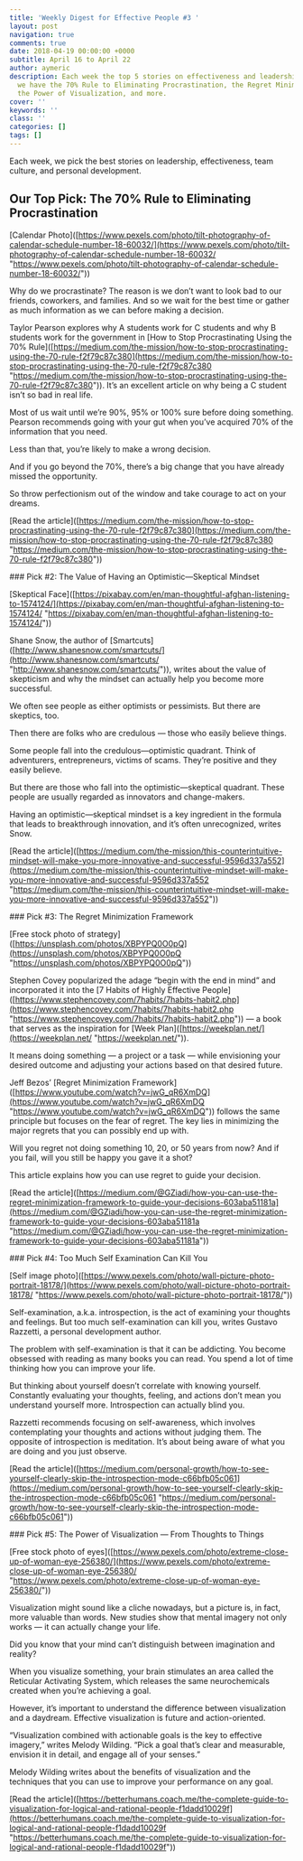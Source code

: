 ```yaml
---
title: 'Weekly Digest for Effective People #3 '
layout: post
navigation: true
comments: true
date: 2018-04-19 00:00:00 +0000
subtitle: April 16 to April 22
author: aymeric
description: Each week the top 5 stories on effectiveness and leadership. This week
  we have the 70% Rule to Eliminating Procrastination, the Regret Minimization Framework,
  the Power of Visualization, and more.
cover: ''
keywords: ''
class: ''
categories: []
tags: []
---
```

Each week, we pick the best stories on leadership, effectiveness, team culture, and personal development.

## Our Top Pick: The 70% Rule to Eliminating Procrastination

\[Calendar Photo\]([https://www.pexels.com/photo/tilt-photography-of-calendar-schedule-number-18-60032/](https://www.pexels.com/photo/tilt-photography-of-calendar-schedule-number-18-60032/ "https://www.pexels.com/photo/tilt-photography-of-calendar-schedule-number-18-60032/"))

Why do we procrastinate? The reason is we don’t want to look bad to our friends, coworkers, and families. And so we wait for the best time or gather as much information as we can before making a decision. 

Taylor Pearson explores why A students work for C students and why B students work for the government in \[How to Stop Procrastinating Using the 70% Rule\]([https://medium.com/the-mission/how-to-stop-procrastinating-using-the-70-rule-f2f79c87c380](https://medium.com/the-mission/how-to-stop-procrastinating-using-the-70-rule-f2f79c87c380 "https://medium.com/the-mission/how-to-stop-procrastinating-using-the-70-rule-f2f79c87c380")). It’s an excellent article on why being a C student isn’t so bad in real life.

Most of us wait until we’re 90%, 95% or 100% sure before doing something. Pearson recommends going with your gut when you’ve acquired 70% of the information that you need. 

Less than that, you’re likely to make a wrong decision. 

And if you go beyond the 70%, there’s a big change that you have already missed the opportunity. 

So throw perfectionism out of the window and take courage to act on your dreams.

\[Read the article\]([https://medium.com/the-mission/how-to-stop-procrastinating-using-the-70-rule-f2f79c87c380](https://medium.com/the-mission/how-to-stop-procrastinating-using-the-70-rule-f2f79c87c380 "https://medium.com/the-mission/how-to-stop-procrastinating-using-the-70-rule-f2f79c87c380"))

\### Pick #2: The Value of Having an Optimistic—Skeptical Mindset 

\[Skeptical Face\]([https://pixabay.com/en/man-thoughtful-afghan-listening-to-1574124/](https://pixabay.com/en/man-thoughtful-afghan-listening-to-1574124/ "https://pixabay.com/en/man-thoughtful-afghan-listening-to-1574124/"))

Shane Snow, the author of \[Smartcuts\]([http://www.shanesnow.com/smartcuts/](http://www.shanesnow.com/smartcuts/ "http://www.shanesnow.com/smartcuts/")), writes about the value of skepticism and why the mindset can actually help you become more successful. 

We often see people as either optimists or pessimists. But there are skeptics, too. 

Then there are folks who are credulous — those who easily believe things. 

Some people fall into the credulous—optimistic quadrant. Think of adventurers, entrepreneurs, victims of scams. They’re positive and they easily believe. 

But there are those who fall into the optimistic—skeptical quadrant. These people are usually regarded as innovators and change-makers.

Having an optimistic—skeptical mindset is a key ingredient in the formula that leads to breakthrough innovation, and it’s often unrecognized, writes Snow. 

\[Read the article\]([https://medium.com/the-mission/this-counterintuitive-mindset-will-make-you-more-innovative-and-successful-9596d337a552](https://medium.com/the-mission/this-counterintuitive-mindset-will-make-you-more-innovative-and-successful-9596d337a552 "https://medium.com/the-mission/this-counterintuitive-mindset-will-make-you-more-innovative-and-successful-9596d337a552"))

\### Pick #3: The Regret Minimization Framework

\[Free stock photo of strategy\]([https://unsplash.com/photos/XBPYPQ0O0pQ](https://unsplash.com/photos/XBPYPQ0O0pQ "https://unsplash.com/photos/XBPYPQ0O0pQ"))

Stephen Covey popularized the adage “begin with the end in mind” and incorporated it into the \[7 Habits of Highly Effective People\]([https://www.stephencovey.com/7habits/7habits-habit2.php](https://www.stephencovey.com/7habits/7habits-habit2.php "https://www.stephencovey.com/7habits/7habits-habit2.php")) — a book that serves as the inspiration for \[Week Plan\]([https://weekplan.net/](https://weekplan.net/ "https://weekplan.net/")).

It means doing something — a project or a task — while envisioning your desired outcome and adjusting your actions based on that desired future. 

Jeff Bezos’ \[Regret Minimization Framework\]([https://www.youtube.com/watch?v=jwG_qR6XmDQ](https://www.youtube.com/watch?v=jwG_qR6XmDQ "https://www.youtube.com/watch?v=jwG_qR6XmDQ")) follows the same principle but focuses on the fear of regret. The key lies in minimizing the major regrets that you can possibly end up with.

Will you regret not doing something 10, 20, or 50 years from now? And if you fail, will you still be happy you gave it a shot? 

This article explains how you can use regret to guide your decision.

\[Read the article\]([https://medium.com/@GZiadi/how-you-can-use-the-regret-minimization-framework-to-guide-your-decisions-603aba51181a](https://medium.com/@GZiadi/how-you-can-use-the-regret-minimization-framework-to-guide-your-decisions-603aba51181a "https://medium.com/@GZiadi/how-you-can-use-the-regret-minimization-framework-to-guide-your-decisions-603aba51181a"))

\### Pick #4: Too Much Self Examination Can Kill You

\[Self image photo\]([https://www.pexels.com/photo/wall-picture-photo-portrait-18178/](https://www.pexels.com/photo/wall-picture-photo-portrait-18178/ "https://www.pexels.com/photo/wall-picture-photo-portrait-18178/"))

Self-examination, a.k.a. introspection, is the act of examining your thoughts and feelings. But too much self-examination can kill you, writes Gustavo Razzetti, a personal development author. 

The problem with self-examination is that it can be addicting. You become obsessed with reading as many books you can read. You spend a lot of time thinking how you can improve your life. 

But thinking about yourself doesn’t correlate with knowing yourself. Constantly evaluating your thoughts, feeling, and actions don’t mean you understand yourself more. Introspection can actually blind you.

Razzetti recommends focusing on self-awareness, which involves contemplating your thoughts and actions without judging them. The opposite of introspection is meditation. It’s about being aware of what you are doing and you just observe.

\[Read the article\]([https://medium.com/personal-growth/how-to-see-yourself-clearly-skip-the-introspection-mode-c66bfb05c061](https://medium.com/personal-growth/how-to-see-yourself-clearly-skip-the-introspection-mode-c66bfb05c061 "https://medium.com/personal-growth/how-to-see-yourself-clearly-skip-the-introspection-mode-c66bfb05c061"))

\### Pick #5: The Power of Visualization — From Thoughts to Things

\[Free stock photo of eyes\]([https://www.pexels.com/photo/extreme-close-up-of-woman-eye-256380/](https://www.pexels.com/photo/extreme-close-up-of-woman-eye-256380/ "https://www.pexels.com/photo/extreme-close-up-of-woman-eye-256380/"))

Visualization might sound like a cliche nowadays, but a picture is, in fact, more valuable than words. New studies show that mental imagery not only works — it can actually change your life. 

Did you know that your mind can’t distinguish between imagination and reality? 

When you visualize something, your brain stimulates an area called the Reticular Activating System, which releases the same neurochemicals created when you’re achieving a goal.

However, it’s important to understand the difference between visualization and a daydream. Effective visualization is future and action-oriented. 

“Visualization combined with actionable goals is the key to effective imagery,” writes Melody Wilding. “Pick a goal that’s clear and measurable, envision it in detail, and engage all of your senses.”

Melody Wilding writes about the benefits of visualization and the techniques that you can use to improve your performance on any goal. 

\[Read the article\]([https://betterhumans.coach.me/the-complete-guide-to-visualization-for-logical-and-rational-people-f1dadd10029f](https://betterhumans.coach.me/the-complete-guide-to-visualization-for-logical-and-rational-people-f1dadd10029f "https://betterhumans.coach.me/the-complete-guide-to-visualization-for-logical-and-rational-people-f1dadd10029f"))